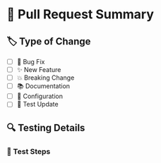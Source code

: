 # 🎯 Pull Request Summary

<!-- 
Please provide:
1. A clear summary of the changes
2. The issue number(s) if applicable
3. Why this change is necessary
4. Any dependencies or breaking changes
-->

## 🏷️ Type of Change

- [ ] 🐛 Bug Fix
- [ ] ✨ New Feature
- [ ] 💥 Breaking Change
- [ ] 📚 Documentation
- [ ] 🔧 Configuration
- [ ] 🧪 Test Update

## 🔍 Testing Details

<!-- 
Please describe:
1. What tests you ran
2. How to reproduce your test conditions
3. Any relevant configuration details
4. Expected vs actual results
-->

### 📝 Test Steps